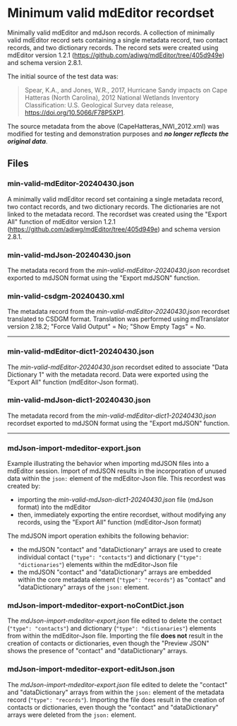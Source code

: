 # Minimum valid mdEditor recordset

Minimally valid mdEditor and mdJson records. A collection of minimally valid mdEditor record sets containing a single metadata record, two contact records, and two dictionary records. The record sets were created using mdEditor version 1.2.1 (https://github.com/adiwg/mdEditor/tree/405d949e) and schema version 2.8.1.

The initial source of the test data was:

> Spear, K.A., and Jones, W.R., 2017, Hurricane Sandy impacts on Cape Hatteras (North Carolina), 2012 National Wetlands Inventory Classification: U.S. Geological Survey data release, https://doi.org/10.5066/F78P5XP1.

The source metadata from the above (CapeHatteras_NWI_2012.xml) was modified for testing and demonstration purposes and ***no longer reflects the original data***.

## Files

### min-valid-mdEditor-20240430.json

A minimally valid mdEditor record set containing a single metadata record, two contact records, and two dictionary records. The dictionaries are not linked to the metadata record. The recordset was created using the "Export All" function of mdEditor version 1.2.1 (https://github.com/adiwg/mdEditor/tree/405d949e) and schema version 2.8.1.

### min-valid-mdJson-20240430.json
The metadata record from the *min-valid-mdEditor-20240430.json* recordset exported to mdJSON format using the "Export mdJSON" function.

### min-valid-csdgm-20240430.xml
The metadata record from the *min-valid-mdEditor-20240430.json* recordset translated to CSDGM format. Translation was performed using mdTranslator version 2.18.2; "Force Valid Output" = No; "Show Empty Tags" = No.

---

### min-valid-mdEditor-dict1-20240430.json
The *min-valid-mdEditor-20240430.json* recordset edited to associate "Data Dictionary 1" with the metadata record. Data were exported using the "Export All" function (mdEditor-Json format).

### min-valid-mdJson-dict1-20240430.json
The metadata record from the *min-valid-mdEditor-dict1-20240430.json* recordset exported to mdJSON format using the "Export mdJSON" function.

---

### mdJson-import-mdeditor-export.json
Example illustrating the behavior when importing mdJSON files into a mdEditor session. Import of mdJSON results in the incorporation of unused data within the `json:` element of the mdEditor-Json file. This recordest was created by:

  - importing the *min-valid-mdJson-dict1-20240430.json* file (mdJson format) into the mdEditor
  - then, immediately exporting the entire recordset, without modifying any records, using the "Export All" function (mdEditor-Json format)

The mdJSON import operation exhibits the following behavior:
  - the mdJSON "contact" and "dataDictionary" arrays are used to create individual contact (`"type": "contacts"`) and dictionary (`"type": "dictionaries"`) elements within the mdEditor-Json file
  - the mdJSON "contact" and "dataDictionary" arrays are embedded within the core metadata element (`"type": "records"`) as "contact" and "dataDictionary" arrays of the `json:` element.

### mdJson-import-mdeditor-export-noContDict.json
The *mdJson-import-mdeditor-export.json* file edited to delete the contact (`"type": "contacts"`) and dictionary (`"type": "dictionaries"`) elements from within the mdEditor-Json file. Importing the file **does not** result in the creation of contacts or dictionaries, even though the "Preview JSON" shows the presence of "contact" and "dataDictionary" arrays.

### mdJson-import-mdeditor-export-editJson.json
The *mdJson-import-mdeditor-export.json* file edited to delete the "contact" and "dataDictionary" arrays from within the `json:` element of the metadata record (`"type": "records"`). Importing the file does result in the creation of contacts or dictionaries, even though the "contact" and "dataDictionary" arrays were deleted from the `json:` element.
